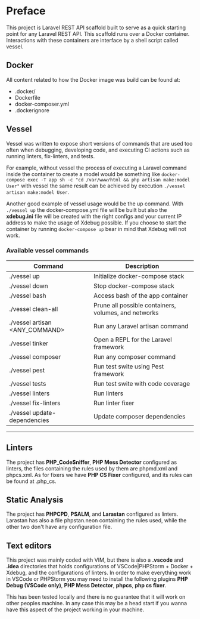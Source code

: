# Preface

This project is Laravel REST API scaffold built to serve as a quick starting point
for any Laravel REST API. This scaffold runs over a Docker container. Interactions
with these containers are interface by a shell script called vessel.

## Docker

All content related to how the Docker image was build can be found at:

- .docker/
- Dockerfile
- docker-composer.yml
- .dockerignore



## Vessel
Vessel was written to expose short versions of commands that are used too often
when debugging, developing code, and executing CI actions such as running
linters, fix-linters, and tests.

For example, without vessel the process of executing a Laravel command inside
the container to create a model would be  something like
`docker-compose exec -T app sh -c "cd /var/www/html && php artisan make:model User"`
with vessel the same result can be achieved by execution `./vessel artisan make:model User`.

Another good example of vessel usage would be the up command. With `./vessel up`
the docker-compose.yml file will be built but also the **xdebug.ini** file will
be created with the right configs and your current IP address to make the usage
of Xdebug possible. If you choose to start the container by running
`docker-compose up` bear in mind that Xdebug will not work.

### Available vessel commands

| Command                        | Description                                          |
| ------------------------------ |------------------------------------------------------|
| ./vessel up                    | Initialize docker-compose stack                      |
| ./vessel down                  | Stop docker-compose stack                            |
| ./vessel bash                  | Access bash of the app container                     |
| ./vessel clean-all             | Prune all possible containers, volumes, and networks |
| ./vessel artisan <ANY_COMMAND> | Run any Laravel artisan command                       |
| ./vessel tinker                | Open a REPL for the Laravel framework                |
| ./vessel composer              | Run any composer command                             |
| ./vessel pest                  | Run test swite using Pest framework                  |
| ./vessel tests                 | Run test swite with code coverage                    |
| ./vessel linters               | Run linters                                          |
| ./vessel fix-linters           | Run linter fixer                                     |
| ./vessel update-dependencies   | Update composer dependencies                         |

___

## Linters

The project has **PHP_CodeSniffer**, **PHP Mess Detector** configured as linters, the files
containing the rules used by them are phpmd.xml and phpcs.xml. As for fixers we have
**PHP CS Fixer** configured, and its rules can be found at .php_cs.



## Static Analysis

The project has **PHPCPD**, **PSALM**, and **Larastan** configured as linters. Larastan has also
a file phpstan.neon containing the rules used, while the other two don't have any configuration file.



## Text editors

This project was mainly coded with VIM, but there is also a **.vscode** and **.idea** directories
that holds configurations of VSCode|PHPStorm + Docker + Xdebug, and the configurations of linters.
In order to make everything work in VSCode or PHPStorm you may need to install the following plugins
**PHP Debug (VSCode only)**, **PHP Mess Detector**, **phpcs**, **php cs fixer**.

This has been tested locally and there is no guarantee that it will work on other
peoples machine. In any case this may be a head start if you wanna have this aspect
of the project working in your machine.
